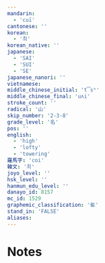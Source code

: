 ```yaml
---
mandarin:
  - 'cuī'
cantonese: ''
korean:
  - '최'
korean_native: ''
japanese:
  - 'SAI'
  - 'SUI'
  - 'SE'
japanese_nanori: ''
vietnamese:
middle_chinese_initial: 't͡sʰ'
middle_chinese_final: 'uʌi'
stroke_count: ''
radical: '山'
skip_number: '2-3-8'
grade_level: '名'
pos: ''
english:
  - 'high'
  - 'lofty'
  - 'towering'
羅馬字: 'coi'
韓文: '최'
joyo_level: ''
hsk_level: ''
hanmun_edu_level: ''
danayo_id: 8157
mc_id: 1529
graphemic_classification: '隹'
stand_in: 'FALSE'
aliases:
---
```


# Notes
